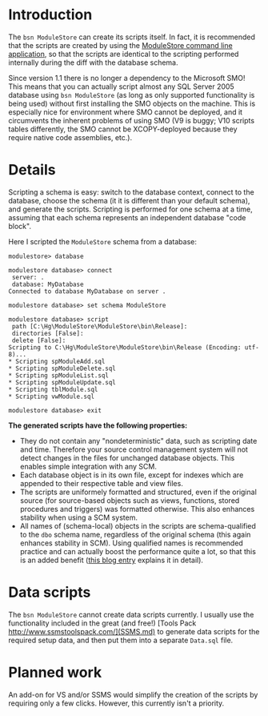 # Introduction #

The `bsn ModuleStore` can create its scripts itself. In fact, it is recommended that the scripts are created by using the [ModuleStore command line application](CommandLineApplication.md), so that the scripts are identical to the scripting performed internally during the diff with the database schema.

Since version 1.1 there is no longer a dependency to the Microsoft SMO! This means that you can actually script almost any SQL Server 2005 database using `bsn ModuleStore` (as long as only supported functionality is being used) without first installing the SMO objects on the machine. This is especially nice for environment where SMO cannot be deployed, and it circumvents the inherent problems of using SMO (V9 is buggy; V10 scripts tables differently, the SMO cannot be XCOPY-deployed because they require native code assemblies, etc.).

# Details #

Scripting a schema is easy: switch to the database context, connect to the database, choose the schema (it it is different than your default schema), and generate the scripts. Scripting is performed for one schema at a time, assuming that each schema represents an independent database "code block".

Here I scripted the `ModuleStore` schema from a database:
```
modulestore> database

modulestore database> connect
 server: .
 database: MyDatabase
Connected to database MyDatabase on server .

modulestore database> set schema ModuleStore

modulestore database> script
 path [C:\Hg\ModuleStore\ModuleStore\bin\Release]:
 directories [False]:
 delete [False]:
Scripting to C:\Hg\ModuleStore\ModuleStore\bin\Release (Encoding: utf-8)...
* Scripting spModuleAdd.sql
* Scripting spModuleDelete.sql
* Scripting spModuleList.sql
* Scripting spModuleUpdate.sql
* Scripting tblModule.sql
* Scripting vwModule.sql

modulestore database> exit
```

**The generated scripts have the following properties:**
  * They do not contain any "nondeterministic" data, such as scripting date and time. Therefore your source control management system will not detect changes in the files for unchanged database objects. This enables simple integration with any SCM.
  * Each database object is in its own file, except for indexes which are appended to their respective table and view files.
  * The scripts are uniformely formatted and structured, even if the original source (for source-based objects such as views, functions, stored procedures and triggers) was formatted otherwise. This also enhances stability when using a SCM system.
  * All names of (schema-local) objects in the scripts are schema-qualified to the `dbo` schema name, regardless of the original schema (this again enhances stability in SCM). Using qualified names is recommended practice and can actually boost the performance quite a lot, so that this is an added benefit ([this blog entry](http://blogs.msdn.com/b/mssqlisv/archive/2007/03/23/upgrading-to-sql-server-2005-and-default-schema-setting.aspx) explains it in detail).

# Data scripts #

The `bsn ModuleStore` cannot create data scripts currently. I usually use the functionality included in the great (and free!) [Tools Pack http://www.ssmstoolspack.com/](SSMS.md) to generate data scripts for the required setup data, and then put them into a separate `Data.sql` file.

# Planned work #

An add-on for VS and/or SSMS would simplify the creation of the scripts by requiring only a few clicks. However, this currently isn't a priority.